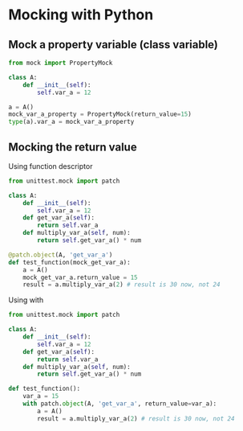 # Mocking with Python

## Mock a property variable (class variable)

```python
from mock import PropertyMock

class A:
    def __init__(self):
        self.var_a = 12

a = A()
mock_var_a_property = PropertyMock(return_value=15)
type(a).var_a = mock_var_a_property
```

## Mocking the return value

Using function descriptor
```python
from unittest.mock import patch

class A:
    def __init__(self):
        self.var_a = 12
    def get_var_a(self):
        return self.var_a
    def multiply_var_a(self, num):
        return self.get_var_a() * num

@patch.object(A, 'get_var_a')
def test_function(mock_get_var_a):
    a = A()
    mock_get_var_a.return_value = 15
    result = a.multiply_var_a(2) # result is 30 now, not 24 
```

Using with
```python
from unittest.mock import patch

class A:
    def __init__(self):
        self.var_a = 12
    def get_var_a(self):
        return self.var_a
    def multiply_var_a(self, num):
        return self.get_var_a() * num

def test_function():
    var_a = 15
    with patch.object(A, 'get_var_a', return_value=var_a):
        a = A()
        result = a.multiply_var_a(2) # result is 30 now, not 24
```


